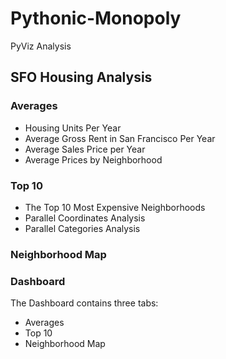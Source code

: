 # Pythonic-Monopoly
PyViz Analysis

## SFO Housing Analysis

### Averages
* Housing Units Per Year
* Average Gross Rent in San Francisco Per Year
* Average Sales Price per Year
* Average Prices by Neighborhood

### Top 10
* The Top 10 Most Expensive Neighborhoods
* Parallel Coordinates Analysis
* Parallel Categories Analysis

### Neighborhood Map

### Dashboard
The Dashboard contains three tabs:
* Averages
* Top 10
* Neighborhood Map

